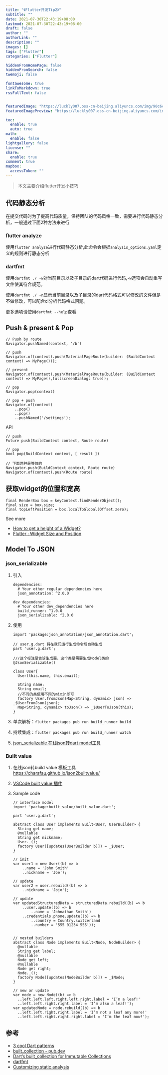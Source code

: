 ```yaml
---
title: "《Flutter开发Tip2》"
subtitle: ""
date: 2021-07-30T22:43:19+08:00
lastmod: 2021-07-30T22:43:19+08:00
draft: false
author: ""
authorLink: ""
description: ""
images: []
tags: ["Flutter"]
categories: ["Flutter"]

hiddenFromHomePage: false
hiddenFromSearch: false
twemoji: false

fontawesome: true
linkToMarkdown: true
rssFullText: false


featuredImage: "https://luckly007.oss-cn-beijing.aliyuncs.com/img/90c6cc12-742e-4c9f-b318-b912f163b8d0.png"
featuredImagePreview: "https://luckly007.oss-cn-beijing.aliyuncs.com/img/90c6cc12-742e-4c9f-b318-b912f163b8d0.png"

toc:
  enable: true
  auto: true
math:
  enable: false
lightgallery: false
license: ""
share:
  enable: true
comment: true
mapbox:
  accessToken: ""
---
```




> 本文主要介绍flutter开发小技巧

<!--more-->

## 代码静态分析

在提交代码时为了提高代码质量，保持团队的代码风格一致，需要进行代码静态分析，一般通过下面2种方法来进行

### flutter analyze

使用`flutter analyze`进行代码静态分析,此命令会根据`analysis_options.yaml`定义的规则进行静态分析

### dartfmt

使用`dartfmt ./ -w`对当前目录以及子目录的dart代码进行代码,`-w`选项会自动重写文件使其符合规范。

使用`dartfmt ./ -n`显示当前目录以及子目录的dart代码格式可以修改的文件但是不做修改，可以配合ci分析代码格式问题。

更多选项请使用`dartfmt --help`查看

## Push & present & Pop

```
// Push by route
Navigator.pushNamed(context, '/b')
  
// push 
Navigator.of(context).push(MaterialPageRoute(builder: (BuildContext context) => MyPage()));

// present
Navigator.of(context).push(MaterialPageRoute(builder: (BuildContext context) => MyPage(),fullscreenDialog: true));

// pop
Navigator.pop(context)
  
// pop + push
Navigator.of(context)
	..pop()
	..pop()
	..pushNamed('/settings');
```

API

```
// push
Future push(BuildContext context, Route route)

// pop
bool pop(BuildContext context, [ result ])
  
// 下面两种是等效的
Navigator.push(BuildContext context, Route route)
Navigator.of(context).push(Route route)
```

## 获取widget的位置和宽高

```
final RenderBox box = keyContext.findRenderObject();
final size = box.size;
final topLeftPosition = box.localToGlobal(Offset.zero);
```

See more

- [How to get a height of a Widget?](https://stackoverflow.com/questions/49307677/how-to-get-a-height-of-a-widget)
- [Flutter : Widget Size and Position](https://medium.com/@diegoveloper/flutter-widget-size-and-position-b0a9ffed9407)

## Model To JSON

### json_serializable

1. 引入

   ```
   dependencies:
     # Your other regular dependencies here
     json_annotation: ^2.0.0
   
   dev_dependencies:
     # Your other dev_dependencies here
     build_runner: ^1.0.0
     json_serializable: ^2.0.0
   ```

2. 使用

   ```
   import 'package:json_annotation/json_annotation.dart';
   
   // user.g.dart 将在我们运行生成命令后自动生成
   part 'user.g.dart';
   
   ///这个标注是告诉生成器，这个类是需要生成Model类的
   @JsonSerializable()
   
   class User{
     User(this.name, this.email);
   
     String name;
     String email;
     //不同的类使用不同的mixin即可
     factory User.fromJson(Map<String, dynamic> json) => _$UserFromJson(json);
     Map<String, dynamic> toJson() => _$UserToJson(this);
   }
   ```

1. 单次解析：`flutter packages pub run build_runner build`
2. 持续集成：`flutter packages pub run build_runner watch`
3. [json_serializable 在线json转dart model工具](https://caijinglong.github.io/json2dart/index_ch.html)

### Built value

1. 在线json转build value 模板工具 https://charafau.github.io/json2builtvalue/

2. [VSCode built value 插件](https://marketplace.visualstudio.com/items?itemName=GiancarloCode.built-value-snippets)

3. Sample code

   ```
   // interface model
   import 'package:built_value/built_value.dart';
   
   part 'user.g.dart';
   
   abstract class User implements Built<User, UserBuilder> {
     String get name;
     @nullable
     String get nickname;
     User._();
     factory User([updates(UserBuilder b)]) = _$User;
   }
   
   // init
   var user1 = new User((b) => b
       ..name = 'John Smith'
       ..nickname = 'Joe');
   
   // update
   var user2 = user.rebuild((b) => b
       ..nickname = 'Jojo');
   
   // update
   var updatedStructuredData = structuredData.rebuild((b) => b
       ..user.update((b) => b
           ..name = 'Johnathan Smith')
       ..credentials.phone.update((b) => b
           ..country = Country.switzerland
           ..number = '555 01234 555'));
   
   
   // nested builders
   abstract class Node implements Built<Node, NodeBuilder> {
     @nullable
     String get label;
     @nullable
     Node get left; 
     @nullable
     Node get right;
     Node._();
     factory Node([updates(NodeBuilder b)]) = _$Node;
   }
   
   // new or update
   var node = new Node((b) => b
     ..left.left.left.right.left.right.label = 'I’m a leaf!'
     ..left.left.right.right.label = 'I’m also a leaf!');
   var updatedNode = node.rebuild((b) => b
     ..left.left.right.right.label = 'I’m not a leaf any more!'
     ..left.left.right.right.right.label = 'I’m the leaf now!');
   ```

## 参考

- [3 cool Dart patterns](https://medium.com/dartlang/3-cool-dart-patterns-6d8d9d3d8fb8)
- [built_collection - pub.dev](https://pub.dev/packages/built_collection)
- [Dart’s built_collection for Immutable Collections](https://medium.com/dartlang/darts-built-collection-for-immutable-collections-db662f705eff)
- [dartfmt](https://dart.dev/tools/dartfmt)
- [Customizing static analysis](https://dart.dev/guides/language/analysis-options)